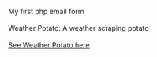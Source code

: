 My first php email form
<br />
<br />
Weather Potato: A weather scraping potato
<br />
<br />
<a href="http://weatherpotato.olivialouie.com/">See Weather Potato here</a>